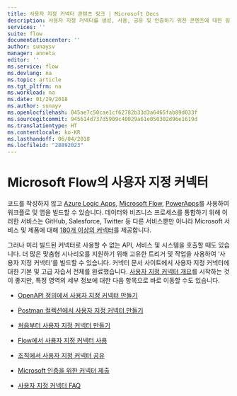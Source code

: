 ```yaml
---
title: 사용자 지정 커넥터 콘텐츠 링크 | Microsoft Docs
description: 사용자 지정 커넥터를 생성, 사용, 공유 및 인증하기 위한 콘텐츠에 대한 링크입니다.
services: ''
suite: flow
documentationcenter: ''
author: sunaysv
manager: anneta
editor: ''
ms.service: flow
ms.devlang: na
ms.topic: article
ms.tgt_pltfrm: na
ms.workload: na
ms.date: 01/29/2018
ms.author: sunayv
ms.openlocfilehash: 045ae7c50cae1cf62782b33d3a6465fab89d033f
ms.sourcegitcommit: 945614d737d5909c40029a61e050302d96e1619d
ms.translationtype: HT
ms.contentlocale: ko-KR
ms.lasthandoff: 06/04/2018
ms.locfileid: "28892023"
---
```

# <a name="custom-connectors-in-microsoft-flow"></a>Microsoft Flow의 사용자 지정 커넥터

코드를 작성하지 않고 [Azure Logic Apps](https://azure.microsoft.com/services/logic-apps), [Microsoft Flow](https://flow.microsoft.com), [PowerApps](https://powerapps.microsoft.com)를 사용하여 워크플로 및 앱을 빌드할 수 있습니다. 데이터와 비즈니스 프로세스를 통합하기 위해 이러한 서비스는 GitHub, Salesforce, Twitter 등 다른 서비스뿐만 아니라 Microsoft 서비스 및 제품에 대해 [180개 이상의 커넥터](https://docs.microsoft.com/connectors/)를 제공합니다. 

그러나 미리 빌드된 커넥터로 사용할 수 없는 API, 서비스 및 시스템을 호출할 때도 있습니다. 더 많은 맞춤형 시나리오를 지원하기 위해 고유한 트리거 및 작업을 사용하여 ‘사용자 지정 커넥터’를 빌드할 수 있습니다. 커넥터 문서 사이트에서 사용자 지정 커넥터에 대한 기본 및 고급 자습서 전체를 완료했습니다. [사용자 지정 커넥터 개요](https://docs.microsoft.com/connectors/custom-connectors/)를 시작하는 것이 좋지만, 특정 영역의 세부 정보에 대한 다음 항목으로 바로 이동할 수도 있습니다.

* [OpenAPI 정의에서 사용자 지정 커넥터 만들기](https://docs.microsoft.com/connectors/custom-connectors/define-openapi-definition)

* [Postman 컬렉션에서 사용자 지정 커넥터 만들기](https://docs.microsoft.com/connectors/custom-connectors/define-postman-collection)

* [처음부터 사용자 지정 커넥터 만들기](https://docs.microsoft.com/connectors/custom-connectors/define-blank)

* [Flow에서 사용자 지정 커넥터 사용](https://docs.microsoft.com/connectors/custom-connectors/use-custom-connector-flow)

* [조직에서 사용자 지정 커넥터 공유](https://docs.microsoft.com/connectors/custom-connectors/share)

* [Microsoft 인증을 위한 커넥터 제출](https://docs.microsoft.com/connectors/custom-connectors/submit-certification)

* [사용자 지정 커넥터 FAQ](https://docs.microsoft.com/connectors/custom-connectors/faq)
